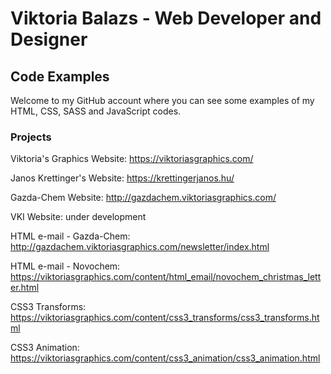 # Viktoria Balazs - Web Developer and Designer
## Code Examples
Welcome to my GitHub account where you can see some examples of my HTML, CSS, SASS and JavaScript codes.
### Projects
Viktoria's Graphics Website: https://viktoriasgraphics.com/

Janos Krettinger's Website: https://krettingerjanos.hu/

Gazda-Chem Website: http://gazdachem.viktoriasgraphics.com/

VKI Website: under development

HTML e-mail - Gazda-Chem: http://gazdachem.viktoriasgraphics.com/newsletter/index.html

HTML e-mail - Novochem: https://viktoriasgraphics.com/content/html_email/novochem_christmas_letter.html

CSS3 Transforms: https://viktoriasgraphics.com/content/css3_transforms/css3_transforms.html

CSS3 Animation: https://viktoriasgraphics.com/content/css3_animation/css3_animation.html
